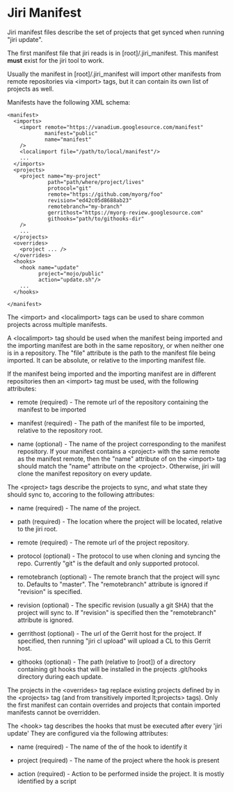 # Jiri Manifest

Jiri manifest files describe the set of projects that get synced when running "jiri update".

The first manifest file that jiri reads is in [root]/.jiri\_manifest.  This manifest **must** exist for the jiri tool to work.

Usually the manifest in [root]/.jiri\_manifest will import other manifests from remote repositories via &lt;import> tags, but it can contain its own list of projects as well.

Manifests have the following XML schema:
```
<manifest>
  <imports>
    <import remote="https://vanadium.googlesource.com/manifest"
            manifest="public"
            name="manifest"
    />
    <localimport file="/path/to/local/manifest"/>
    ...
  </imports>
  <projects>
    <project name="my-project"
             path="path/where/project/lives"
             protocol="git"
             remote="https://github.com/myorg/foo"
             revision="ed42c05d8688ab23"
             remotebranch="my-branch"
             gerrithost="https://myorg-review.googlesource.com"
             githooks="path/to/githooks-dir"
    />
    ...
  </projects>
  <overrides>
    <project ... />
  </overrides>
  <hooks>
    <hook name="update"
          project="mojo/public"
          action="update.sh"/>
    ...
  </hooks>

</manifest>
```
The &lt;import> and &lt;localimport> tags can be used to share common projects across multiple manifests.

A &lt;localimport> tag should be used when the manifest being imported and the importing manifest are both in the same repository, or when neither one is in a repository.  The "file" attribute is the path to the
manifest file being imported.  It can be absolute, or relative to the importing manifest file.

If the manifest being imported and the importing manifest are in different repositories then an &lt;import> tag must be used, with the following attributes:

* remote (required) - The remote url of the repository containing the manifest to be imported

* manifest (required) - The path of the manifest file to be imported, relative to the repository root.

* name (optional) - The name of the project corresponding to the manifest repository.  If your manifest contains a &lt;project> with the same remote as the manifest remote, then the "name" attribute of on the
&lt;import> tag should match the "name" attribute on the &lt;project>.  Otherwise, jiri will clone the manifest repository on every update.

The &lt;project> tags describe the projects to sync, and what state they should sync to, accoring to the following attributes:

* name (required) - The name of the project.

* path (required) - The location where the project will be located, relative to the jiri root.

* remote (required) - The remote url of the project repository.

* protocol (optional) - The protocol to use when cloning and syncing the repo. Currently "git" is the default and only supported protocol.

* remotebranch (optional) - The remote branch that the project will sync to. Defaults to "master".  The "remotebranch" attribute is ignored if "revision" is specified.

* revision (optional) - The specific revision (usually a git SHA) that the project will sync to.  If "revision" is  specified then the "remotebranch" attribute is ignored.

* gerrithost (optional) - The url of the Gerrit host for the project.  If specified, then running "jiri cl upload" will upload a CL to this Gerrit host.

* githooks (optional) - The path (relative to [root]) of a directory containing git hooks that will be installed in the projects .git/hooks directory during each update.

The projects in the &lt;overrides> tag replace existing projects defined by in the &lt;projects> tag (and from transitively imported lt;projects> tags).
Only the first manifest can contain overrides and projects that contain imported manifests cannot be overridden.

The &lt;hook> tag describes the hooks that must be executed after every 'jiri update' They are configured via the following attributes:

* name (required) - The name of the of the hook to identify it

* project (required) - The name of the project where the hook is present

* action (required) - Action to be performed inside the project. It is mostly identified by a script
